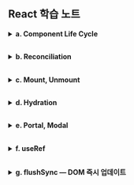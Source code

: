 ## React 학습 노트

<details><summary><strong>a. Component Life Cycle</strong></summary>

<details><summary>1. 라이프 사이클</summary>

## 정의

컴포넌트가 마운트 → 업데이트 → 언마운트로 지나가는 개념적 시간 흐름.  
이 흐름의 특정 지점에 무엇을 할 수 있는지를 규정함.

## 단계

- 렌더 단계:  
  UI 계산(부수효과 금지 = 순수성)

- 커밋 단계:  
  DOM 반영, ref 연결, 이펙트 실행  
  (Before-mutation → Mutation → Layout)

- 브라우저 페인트 후:  
패시브 이펙트(useEffect) 비동기 실행
</details>

<details><summary>2. 컴포넌트</summary>

## 클래스 컴포넌트

Hook이 나오기 전(16.8 이전) 활용되던 컴포넌트.  
ES6 class로 컴포넌트를 만들고, Method를 통해 시점을 표현.

메서드를 통해 생명주기를 세밀하고 명시적으로 관리함
(componentDidMount, componentDidUpdate, componentWillUnmount 등)

현재 표준은 함수 컴포넌트 + Hooks이지만 동작은 여전히 지원됨.  
하지만 에러 바운더리 등 몇몇 기능은 여전히 클래스 방식이 표준임.

### 특징:

- 인스턴스(this)가 존재함
- 상태 업데이트가 부분 병합으로 진행됨
- createRef로 refs 사용

## 함수 컴포넌트

함수가 props를 받아 JSX를 반환하는 형태로 활용됨.  
Hook으로 상태/이펙트/구독 등을 선언해 시점을 표현

### 특징:

- 인스턴스(this)가 없고 Hook(useState 등)으로 상태를 관리함.
- 상태 업데이트는 교체(replace)가 기본(객체 병합은 직접 수행).
- Server Components는 함수 컴포넌트만 지원함(Hook 사용 불가).
</details>
<details><summary>3. 클래스 컴포넌트 ↔ 함수 컴포넌트</summary>

## 컴포넌트별 라이프사이클 대응표
각 생명주기 시점을 관리하는 수단 비교  
- 클래스 컴포넌트 = 전용 메서드  
- 함수 컴포넌트 = Hook

### 마운트 완료 시점 (Layout 단계, 페인트 전 동기)
- 클래스: `componentDidMount`
- 함수: `useLayoutEffect(() => { ... }, [])`

### 화면 렌더링 완료 후 (페인트 후 비동기)
- 클래스: 페인트 후 전용 메서드 없음 (모든 메서드가 동기 실행)
- 함수: `useEffect(() => { ... }, [deps])`

### DOM 변경 직전 스냅샷 (Before-mutation 단계)
- 클래스: `getSnapshotBeforeUpdate`
- 함수: 별도의 전용 Hook 없음  
  (ref + 렌더링 중 이전 값 저장 패턴으로 우회는 가능)

### 업데이트 완료 시점 (Layout 단계, 페인트 전 동기)
- 클래스: `componentDidUpdate`
- 함수: `useLayoutEffect(() => { ... }, [deps])`

### 정리(Cleanup) 시점
언마운트 시:
- 클래스: `componentWillUnmount`
- 함수: `useEffect`/`useLayoutEffect`의 cleanup 함수

재실행 전 정리:
- 클래스: 별도 메서드 없음 (componentDidUpdate 내부에서 수동 처리)
- 함수: `useEffect`/`useLayoutEffect`의 cleanup 함수가 자동 실행
  - `useEffect` cleanup: 페인트 후 비동기 실행
  - `useLayoutEffect` cleanup: Layout 단계에서 동기 실행 (페인트 전)

### 리렌더링 방지 최적화
- 클래스: `shouldComponentUpdate` (컴포넌트 내부에서 직접 제어)
- 함수: `React.memo` (컴포넌트 외부에서 래핑) + `useMemo`/`useCallback` (보조)

</details>

 </details>

##

<details><summary><strong>b. Reconciliation</strong></summary>
<details><summary>렌더 단계 (render phase)</summary>

## 정의

컴포넌트 함수를 호출해서 다음 UI 스냅샷을 계산하는 단계.

## 작업

훅 실행(useState, useMemo, useRef 등), JSX 생성,  
이전 트리와 비교해 fiber 플래그/이펙트 리스트 준비(무엇을 바꿀지 표기).

## 특징

- DOM을 **조작하지 않고**, 무엇을 그릴지 **순수하게** 계산만 함.
- Concurrent 모델에서는 우선순위에 따라 **중단·재개·취소**될 수 있음.  
  → 이 시점의 DOM은 **확정되지 않았을 수 있음**.

</details>
<details>
<summary>Concurrent 모델이란</summary>

## 정의

React 18부터의 렌더링 모델로, 렌더 단계를 우선순위에 따라 중단·재개·취소하여,  
급한 작업 (클릭,타이핑,스크롤)을 우선적으로 처리 후
렌더를 재개하는 방식  
→체감 성능을 높일 수 있음.

병렬(멀티스레드)로 동시에 실행하는 게 아닌,  
한 스레드에서 우선순위를 바꿔가는 협력적 스케줄링 방식.

## 왜?

기존(동기) 렌더링은 한 번 시작하면 끝날 때까지 메인 스레드를 점유  
→ 입력 지연, 끊김

## 업데이트 우선순위

모든 업데이트를 비동기로 만드는 것이 아님.  
긴급(urgent) 업데이트는 여전히 즉시(동기) 커밋될 수 있고,  
startTransition으로 감싼 전환(transition) 업데이트는 중단·재개·취소 가능한 낮은 우선순위로 처리됨.

## Concurrent모델에서는

커밋 단계는 여전히 원자적(atomic)이지만  
(한 번 커밋되면 화면이 그 상태로 일관되게 바뀜.)

렌더 단계는 중단 가능(interruptible)함.

따라서 렌더 단계에서는 아직 실제 DOM 노드가 존재하지 않거나 확정되지 않을 수 있음  
→ 렌더 중엔 DOM ref가 아직 없을 수 있고, 소유권/시점/조건에 따라 null이 될 수 있다.

## 커밋 단계의 원자성

커밋의 원자성은 '루트(root)' 단위임.  
여러 루트(예: 별도 포털) 사용 시 각 루트가 독립적으로 커밋될 수 있음.

</details>
<details><summary>커밋 단계 (commit phase)</summary>

## 정의

렌더 단계에서 준비된 변경을 실제 DOM에 반영하고  
관련 이펙트를 실행하는 단계.

## 작업 흐름

### Before-Mutation:

DOM 변경 직전에 필요한 읽기/주입 작업을 처리.  

실행 순서:
1. useInsertionEffect cleanup (이전 렌더의)
2. useInsertionEffect (현재 렌더의)
3. useLayoutEffect cleanup (이전 렌더의, 업데이트 시에만)
4. getSnapshotBeforeUpdate (클래스 컴포넌트)


- useInsertionEffect:
  DOM 변경 전 CSS-in-JS로 스타일을 동기 삽입할 때 사용하는 훅.  (규칙을 세팅)  
  DOM을 읽거나 레이아웃을 측정해서는 안 됨.

- useLayoutEffect cleanup (업데이트 시):
  DOM이 변경되기 직전, 이전 렌더의 useLayoutEffect를 정리.  
  이 시점에서 변경 전 DOM 상태를 측정/캡처할 수 있음.

- getSnapshotBeforeUpdate:  
  변경 직전 마지막 DOM 상태를 캡처해서, 변경 후 활용하는 스냅샷 전달 메커니즘.  
  componentDidUpdate에서 이 스냅샷을 받아 활용 가능.
  (예: 스크롤 위치 복원 등)

- useInsertionEffect (react18 이후 추가):  
  CSS-in-JS가 스타일을 삽입하는 매우 한정된 용도를 위한 훅.  
  DOM 변경 전에 동기적으로 실행되며, DOM을 읽거나 변경하면 안됨.

### Mutation:

Mutation이 끝나면 DOM 트리는 새로운 상태로 바뀌지만,
아직 브라우저 레이아웃 계산이나 페인트는 일어나지 않음.

- DOM 노드 변경(추가/삭제/속성 업데이트)
- 제거될 노드의 ref 분리(detach)
- 새로 추가될 노드의 ref 연결(attach)

### Layout:

새 DOM이 완성되었지만 화면에 그려지지는 않은 상태.
따라서 레이아웃 측정이 가능하며, 스타일/위치를 조정해도 깜빡임 없이 반영 가능.

- ref 최종 확정 (필요시 추가 업데이트)
- useLayoutEffect 실행
- componentDidMount / componentDidUpdate 실행

useLayoutEffect 활용:
- DOM 측정 후 레이아웃에 영향을 주는 변경
- 포커스/스크롤 위치 즉시 조정
- 애니메이션 시작 전 초기 상태 설정
- 깜빡임 방지가 필요한 동기 DOM 조작

무거운 작업을 useLayoutEffect로 수행 시 페인트가 지연됨 
→ 화면이 늦게 그려져 UX에 안좋은 영향을 끼침
→ useEffect로 미루거나 작업을 최적화 해야함.


### Paint:

커밋 단계가 끝난 후, 브라우저가 화면을 실제로 그리는 단계.
제어권이 브라우저로 넘어가 레이아웃 계산 → 페인트 수행

이 단계부터 DOM 및 스타일 수정 시 깜빡임, 점프 등이 발생함. (추가 계산 -> 재페인트 수행)
→ useLayoutEffect를 활용하여 Layout 단계에서 수행되도록 구현

### Passive Effects:

실행 순서:
1. useEffect cleanup (이전 렌더의)
2. useEffect (현재 렌더의)

- 화면이 이미 업데이트된 후 실행되므로 비차단(non-blocking) 방식으로 스케줄링됨
- 따라서 레이아웃이나 페인트에 영향을 주지 않는 부수 효과 처리에 적합

## useLayoutEffect + ref 패턴

### 스냅샷 읽기(“변경 직전”):

이전 커밋의 useLayoutEffect 클린업 안에서 DOM 측정/상태 캡처  
→ ref에 저장
(Before-mutation이므로 변경 전 DOM에 접근 가능.)

### 스냅샷 적용(“변경 직후”):

이번 커밋의 useLayoutEffect 에서 ref에 저장해둔 스냅샷을 사용해 동기 보정  
(스크롤 복원, 포커스/크기 조정 등).

</details>
<details><summary>비차단 작업이란?</summary>

## 정의

브라우저가 DOM 패치 → 레이아웃 계산 → 페인트를 끝내고  
화면을 보여준 뒤에 실행되어도 되는, 렌더·레이아웃에 즉시 영향이 없는 작업.  
일반적으로 useEffect에서 하는 작업들이 해당함. (페인트 후 실행)

## 예시

- 네트워크 요청 시작/취소(Fetch, WebSocket 구독 설치·해제)
- 이벤트 리스너 등록/해제(window.addEventListener 등)
- 로깅/분석, 성능 측정, Sentry 보고
- 타이머/인터벌 설정·해제
- 비동기 데이터로 비중요 상태 갱신(갱신 후 UI가 깜빡임 없이 업데이트 됨)

- 브라우저 API 중 화면 배치에 영향이 없는 것들(navigator 접근 등)

## 반대로 '차단'될 수 있는 작업(→ useLayoutEffect 권장)

페인트 이전에 끝나야 깜빡임/점프가 없는 작업들

- DOM 측정 후 바로 스타일/클래스 변경(레이아웃에 영향)  
  예: getBoundingClientRect() → 위치 계산 → 클래스 적용

- 즉시 포커스/스크롤 위치 조정(focus(), scrollIntoView())

- 레이아웃에 영향을 주는 동기 계산/동기 스타일 변경

</details>
</details>
</details>

##

<details><summary><strong>c. Mount, Unmount</strong></summary>

<details><summary>1. Mount</summary>

## 정의

첫 커밋에서 컴포넌트가 트리에 배치되고, DOM이 생성/연결되며,  
state와 refs가 초기화될 때(React 관점의 “처음 등장”)

## 예시

- 조건부 렌더에서 show=false → true가 되어 노드가 새로 생길 때  
  (또는 JSX에서 제외→포함될 때만 마운트)
- 키(key) 변경으로 이전 노드가 교체될 때  
  (key가 바뀌면 상태/이펙트가 파기되고 완전한 언마운트→마운트가 일어남)

- 라우트/분기 전환 등으로 새 노드가 생성될 때  
  (중첩 라우팅에선 변경된 경로의 서브트리만 마운트될 수 있음)

## 마운트 직후

커밋의 Layout 단계가 실행됨  
ref 연결 → useLayoutEffect / componentDidMount 동기 실행 (페인트 전)  
→ 브라우저 페인트 → useEffect 비동기 실행

</details>

<details><summary>2. Unmount</summary>

## 정의

커밋의 Mutation 단계에서 DOM/refs가 분리·제거되고, 이어서 상태/이펙트가 파기될 때

## 예시

- 조건부 렌더에서 show=true → false로 노드가 사라질 때

- 리스트 재조합/키 변경으로 노드가 교체될 때

- 부모가 내려가면서 하위가 함께 제거될 때  
  (부모가 언마운트되면 자식 서브트리도 함께 언마운트됨)

- 라우팅/분기 전환 등으로 해당 서브트리가 없어질 때

## 언마운트 직전

(커밋 중, 페인트 전) useLayoutEffect cleanup 실행  
→ DOM이 제거되기 직전에 동기 정리 기회  
(Mutation 이후에도 해당 노드의 DOM/refs가 존재할 경우)

## 언마운트 직후

(보통 페인트 이후) useEffect cleanup 실행  
→ 구독/타이머/리스너 정리 등

페인트 이후 비동기로 실행되므로  
레이아웃 측정/동기 DOM 접근에는 부적합

## Clean Up

LayoutEffect: 페인트 전(동기)  
useEffect: 페인트 후(비동기)

</details>

<details><summary>3. 참고</summary>

\* 숨김은 언마운트가 아니며 언마운트 후 setState는 무시됨  
(비동기 작업·구독은 cleanup에서 반드시 취소/해제)

\* ref는 Mutation 단계에서 먼저 null로 분리되므로  
이후 Layout 단계의 cleanup/콜백에서의 ref.current를 신뢰하지 말 것
\*StrictMode에서 초기 마운트 직후 즉시 언마운트→재마운트 시뮬레이션 가능(부작용 탐지용).

\* 서버에선 브라우저 DOM이 없어 마운트/이펙트가 실행되지 않음.  
(하이드레이션 시 마운트 시점에 이펙트가 실행됨)

</details>
</details>

##

<details><summary><strong>d. Hydration</strong></summary>

## 정의

서버가 미리 그려 보낸 정적 HTML를 클라이언트에서 JS를 통해 인터랙티브하게 만드는 과정.

React가 HTML에 이미 있는 DOM을 재사용하여 React 앱을 연결(attach) 하는 것.  
(이벤트 리스너 등록, refs 연결, 마운트 시점에 이펙트 실행)

## 흐름

서버:

- renderToString / 스트리밍 SSR로 HTML 전송

브라우저:

- HTML 먼저 페인트(사용자에게 바로 보임) → JS 번들 로드 → hydrateRoot 호출

React:

- 기존 DOM과 가상 트리를 매칭 → 이벤트/refs 연결 → 이펙트 실행
- 시점  
  useLayoutEffect: 커밋 직후 동기 실행(페인트 전)  
  useEffect: 페인트 후 비동기 실행

→ 사용자 입장에선 화면이 “먼저 보이고”, 곧이어 상호작용이 가능해짐

## SSR 하이드레이션 시점별 타임라인

하이드레이션도 일반 커밋과 동일한 서브-단계로 Reconciliation이 진행됨.

비교 기준이 “이전 클라이언트 트리”가 아니라 “서버가 만들어 둔 실제 DOM(SSR 마크업)”라는 점이 다름

### (SSR) 초기 표시

서버가 만든 HTML이 먼저 그려져 이미 화면에 보이는 상태입니다.
(아직 React 이벤트/효과/refs는 붙지 않았음)

### 클라이언트 렌더 단계 (render phase)

기존 DOM을 재사용하면서 다음 UI 스냅샷을 계산.

DOM 조작 없음(측정/변경 X), 이펙트 실행도 아님.

### 커밋 단계 (commit phase)

- Before-mutation:  
  하이드레이션은 “마운트”이므로  
  이전 커밋의 클린업 또는 스냅샷은 없음  
  useInsertionEffect 가 있는 경우 동기적으로 실행되어  
  스타일 삽입 등을 처리함. (DOM 읽기 또는 변경 금지)

- Mutation:  
  이상적으론 DOM 변경이 없지만, 불일치가 있는 경우  
  최소한의 삽입/갱신/삭제로 수리가 이뤄질 수 있음.  
  (첫 마운트라 이전 ref는 없으므로 Detach 대상도 보통 없음)

- Layout:  
  이 시점에서 ref가 attach되어 ref.current가 유효해짐.  
  attach 이후 이번 커밋의 useLayoutEffect가 동기 실행됨.  
  → 이 시점에서 DOM 측정, 동기 포커스/스크롤/스타일 보정을 안전하게 수행.  
  (클래스 컴포넌트라면 componentDidMount도 이때 실행됨.)

- Paint:  
  브라우저가 변경분을 그림.  
  (SSR로 이미 그려진 상태라면, 차이난 부분만 다시 페인트)

- Passive effects:  
  페인트 후 비동기로 (이번 커밋의) useEffect 실행.  
  로깅/구독/네트워크 등 비차단 작업을 이때 처리.

### 한 줄 요약

ref.attach → useLayoutEffect → (페인트) → useEffect

하이드레이션에서도 순서는 동일하며,  
ref를 신뢰할 수 있는 최초 시점은 Layout 단계임.

### 참고/주의

- 개발 모드 Strict Mode에선 마운트 이펙트(레이아웃/패시브)가 즉시 unmount→remount 되어  
   2번 호출되는 것처럼 보이는 검증 동작이 있음.

- 루트/하이드레이션 경계(boundary)가 여러 개면  
  각 경계 단위로 원자적 커밋이 일어나 독립적으로 위 순서를 따름.

## 하이드레이션의 렌더 단계

하이드레이션도 “렌더 → 커밋”의 동일한 큰 흐름을 따르며,
리컨실리에이션의 비교 기준이 서버 DOM 이라는 점만 다름.

### 불일치(mismatch) 처리

- 경미한 불일치(속성 차이 등):  
  커밋에서 보정.

- 중대한 불일치(노드 구조가 크게 다름):  
  해당 서브트리는 버리고 새로 렌더합니다(클라이언트 렌더로 강등).

### Concurrent + SSR

React 18에선 선택적/점진적 하이드레이션(Suspense 경계 등)로 우선순위에 따라 부분적으로 리컨실리에이션을 진행하고 필요 시 중단·재개도 가능합니다.

## 하이드레이션이 아닌 경우

- CSR 초기 마운트:  
  HTML 없이 JS가 DOM을 처음부터 생성

- 리렌더:  
  이미 하이드레이션이 끝난 뒤의 일반적인 상태 업데이트

- 단순 표시/숨김:  
  DOM을 유지한 채 CSS로 숨기는 건 하이드레이션과 무관

## 불일치(mismatch) 처리

서버 HTML과 클라이언트 렌더 결과가 다를 경우  
React가 경고를 띄우고, 그 서브트리만 폐기·재생성할 수 있음  
(이 경우 해당 부분은 DOM을 새로 만듦).

## 불일치를 유발하는 원인

- 랜덤/시간 의존 값(예: Date.now()), locale 차이

- 서버/클라이언트에서 다른 데이터 소스

- ID/키 불일치

- 의도적 차이는 suppressHydrationWarning 등으로 최소화

## 장점

초기 콘텐츠가 빨리 보임(SEO/퍼포먼스), TTFB/FP 개선

## 단점

JS 번들 다운로드·실행 + 하이드레이션 비용이 추가(복잡한 페이지일수록 큼)

</details>

##

<details><summary><strong>e. Portal, Modal</strong></summary>

## 포탈(Portal)

- 렌더링될 코드를 **다른 DOM 위치로 옮겨주는 기술**
- `ReactDOM.createPortal`을 활용

## 모달과 포탈의 관계

- 모달은 포탈 없이도 구현 가능하지만, 이 경우 **컴포넌트의 하위 요소**로 렌더링됨
- 시각적으로 **페이지 최상단 레이어**에 위치하는 모달이  
  다른 요소의 하위에 존재하는 것은 **논리적으로 맞지 않음**
- 포탈을 사용하면 모달을 최상단에 위치시켜 이러한 점을 해소 가능

## 포탈을 사용하는 이유

1. **스타일 안정성 & 컨텍스트 분리**
   - DOM 계층을 분리해 다른 컴포넌트로부터 독립
   - 스타일 및 이벤트 간섭 최소화
2. **접근성 & 포커스 관리**
   - 전역 위치에서 포커스 트랩 / 스크린리더 흐름(`aria-modal`, `role="dialog"`)을 일관되게 적용
   - 배경 스크롤 잠금, ESC 닫기, 배경 클릭 등 전역 이벤트 관리에 용이
3. **일관된 z-index 정책**
   - 레이어 우선순위를 예측 가능하게 유지
4. **테스트 & 유지보수 용이성**
   - 구조적으로 페이지 최상단에 고정 → 동작이 단순해짐

</details>

##

<details><summary><strong>f. useRef</strong></summary>

<details><summary> 요약 </summary>

### useState:

값이 바뀌면 렌더링이 필요한 UI 상태에 사용.

### useRef:

값이 바뀌어도 렌더링이 불필요한 내부 값/DOM 노드/외부 인스턴스에 사용.  
→ 포커스·스크롤·측정에 적합.

### forwardRef:

부모가 준 ref를 자식의 실제 DOM으로 전달.(리액트 19 이전)

### useImperativeHandle:

부모에 선택적 메서드만 노출(캡슐화)해 내부 DOM 의존을 줄임.

</details>

## 정의

컴포넌트가 리렌더링되어도 유지되지만  
값이 변경되어도 렌더링을 유발하지 않는 참조를 만들어주는 Hook.

## 특징

- 지속성:  
  렌더 사이에 값이 유지됨 (컴포넌트의 메모리 역할).

- 비반응성:  
  ref.current 변경은 리렌더를 유발하지 않음.

- 안정적 식별자:  
  같은 컴포넌트 생애 동안 ref 객체 자체는 변하지 않음.

- DOM 연결:  
  JSX에서 ref 속성에 넣으면 커밋 단계에 DOM 노드가 연결 또는 해제됨

- 인스턴스 필드의 대체품:  
  클래스의 인스턴스 필드 같은 용도에 대응.

## 기본 동작

- JSX에서 DOM 속성으로 'ref={myRef}'를 달면  
  커밋 단계에 'myRef.current = 해당 DOM'이 됨

- DOM이 언마운트 또는 변경되면 myRef.current = null

- React는 DOM 직접 조작 API를 제공하지 않음 → ref로 DOM을 얻어 브라우저 API 사용

## 설정 시점

ref.current는 커밋 단계에서 설정/해제됨.

- Mutation 단계: 이전 ref 분리(null 세팅)
- Layout 단계: 새 DOM에 ref 최종 연결, 이어서 useLayoutEffect 실행

첫 렌더 중에는 DOM이 없으므로 ref.current === null.

## 사용 시점

Layout 단계에서 ref가 Attach된 직후 ref.current를 신뢰할 수 있음.  
따라서 useLayoutEffect 및 componentDidMount/Update부터 안전하게 사용 가능.

(렌더 단계의 ref는 이전 커밋 기준 값일 수 있음.)

## 사용처

- 타이머/인터벌/타임아웃 ID 저장·취소

- DOM 접근/조작(포커스, 스크롤, 측정)

- 외부 라이브러리 인스턴스/핸들(Chart.js, Canvas, D3)

- 렌더 계산에 필요 없는 값(로그/카운터/직전 값 등)

- 레거시(jQuery/Vanilla) 코드와의 연동

## 주의사항

React가 관리하는 DOM을 파괴적으로 조작하면 안됨(충돌 위험).

- 렌더 중 ref.current를 읽거나 쓰지 않기:  
  → 필요한 정보는 state로 표현하고 이벤트 핸들러나 effect에서 다루고  
  React가 업데이트할 가능성이 없는 안전한 영역만 제한적으로 조작

### 파괴적 조작

- React가 렌더로 설정한 속성/구조를 직접 바꿔서  
  커밋 단계에서 덮어쓰이거나 불일치를 일으킬 가능성이 있는 조작.

### 비파괴적 조작

- DOM 구조나 React가 렌더로 설정한 속성은 건드리지 않고,  
  읽기/포커스/스크롤/측정/브라우저 고유 API 같은 부수효과성 작업만 하는 조작.

## 왜?

React의 단일 진실(SSOT)은 상태(state/props)이고, 이를 바탕으로 UI가 계산되는데,  
이렇게 계산된 UI를 useRef로 직접 조작하면 React의 상태와 불일치가 생김.

따라서 개발자는 무엇을 보여줄지 선언하고, 구현은 React에 위임해야 함.  
React의 구현에 간섭하면 예상치 못한 오류가 생길 수 있으며,  
\
이러한 부분이 바로 React가 선언적 UI모델이라는 특징임.

## useState vs useRef — 언제 무엇을 쓰나

### useState

- 적합:  
  변경 시 UI에 즉시 반영되어야 하는 값
  예) 입력값, 토글 상태, 로딩 여부

- 부적합(→ useRef에 적합):  
  UI에 영향이 없는 시스템 값을 useState로 관리하면 불필요한 렌더링 발생

### useRef

- 적합:  
  UI로 직접 표시하지 않는 값, 렌더링과 무관한 내부 값  
  예) 타이머/인터벌 ID, 외부 라이브러리 인스턴스, 직전 값 보관, DOM 노드 참조

- 부적합(→ useState에 적합):  
  렌더링에 영향을 주는 값, UI에 표시되는 값  
  예) 입력값, 토글 상태, 로딩 여부

useRef 변경은 렌더링을 유발하지 않음 → 화면 업데이트가 필요한 값은 useState로 관리해야 함.

## 원칙 — ref는 “탈출구”

렌더 트리 밖 작업(포커스, 스크롤, 측정, 브라우저/외부 API)에 ref 사용

## forwardRef — 부모의 ref를 자식 DOM으로 전달 (React 19 이전)

### 필요성

함수형 컴포넌트는 ref를 일반 props처럼 받지 못하므로,  
부모가 <Child ref={...} />로 준 ref를 자식의 특정 DOM에 연결하려면 **forwardRef**가 필요함.

### 언제?

- 외부 라이브러리가 자식의 실제 DOM에 포커스/위치 계산 등을 요구할 때

- 부모가 자식의 최상위 DOM에 접근해야 할 때

## useImperativeHandle — 노출 API를 “제한해서” 캡슐화

### 필요성

부모가 ref로 DOM 전체에 접근하면 자식의 내부 구조에 과도 의존하게됨  
→ 변경에 취약해짐

따라서 useImperativeHandle로 필요한 동작만 노출해 결합를 낮추는 것이 좋음.

### 효과

- 캡슐화:  
  부모는 내부 DOM 구조를 몰라도 됨

- 의존성 감소:  
  공개 API만 사용 → 유지보수성↑, 협업 안정성↑

</details>

##

<details><summary><strong>g. flushSync — DOM 즉시 업데이트</strong></summary>

## 사용처

일반적으로 setState는 비동기 배치로 처리되어 직후 DOM이 구 상태일 수 있음.  
이때 flushSync로 특정 업데이트를 동기 적용하면,  
DOM에 해당 블록 안에서 일으킨 업데이트가 반영됨 (렌더+커밋까지)

따라서 flushSync 직후에는 DOM과 바인딩된 ref를 신뢰할 수 있음

## 장점

직후 DOM 의존 코드(스크롤/측정)가 안전하게 동작

## 주의

- 과도 사용 시 배치 최적화 손실 → 꼭 필요한 곳에서만

## useRef와 활용시 예외

- Suspense 대기: 대상 컴포넌트(또는 조상)가 로딩 중이면  
  아직 커밋되지 않아 ref.current가 null일 수 있음. (이땐 fallback만 커밋됨)

- 하이드레이션: SSR 후 클라이언트에서 불일치(mismatch) 가 있으면  
  해당 서브트리는 폐기·재생성될 수 있어, 순간적으로 ref가 null→DOM으로 바뀔 수 있음.

### 따라서

가능하면 **레이아웃 의존 로직은 useLayoutEffect**에서 처리(가장 견고).

같은 이벤트 틱에 즉시 DOM이 필요할 때만 flushSync를 소량 사용.

</details>
